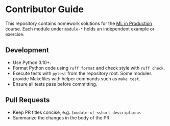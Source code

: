 # Contributor Guide

This repository contains homework solutions for the [ML in Production](https://edu.kyrylai.com/courses/ml-in-production) course.  Each module under `module-*` holds an independent example or exercise.

## Development
- Use Python 3.10+.
- Format Python code using `ruff format` and check style with `ruff check`.
- Execute tests with `pytest` from the repository root. Some modules provide Makefiles with helper commands such as `make test`.
- Ensure all tests pass before committing.

## Pull Requests
- Keep PR titles concise, e.g. `[module-x] <short description>`.
- Summarize the changes in the body of the PR.
